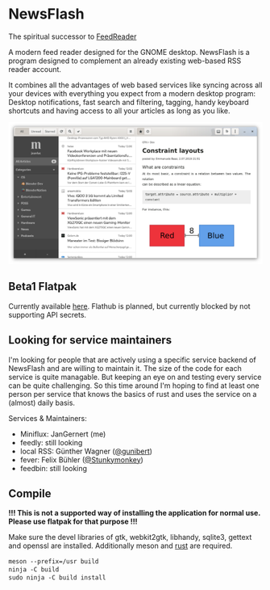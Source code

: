 # NewsFlash

The spiritual successor to [FeedReader](https://github.com/jangernert/FeedReader)

A modern feed reader designed for the GNOME desktop. NewsFlash is a program designed to complement an already existing web-based RSS reader account.

It combines all the advantages of web based services like syncing across all your devices with everything you expect
from a modern desktop program: Desktop notifications, fast search and filtering, tagging, handy keyboard shortcuts
and having access to all your articles as long as you like.

![Screenshot](./data/screenshots/Main.png "WIP 2020-04-20")

## Beta1 Flatpak

Currently available [here](https://gitlab.com/news-flash/news_flash_gtk/-/jobs/535363840/artifacts/raw/com.gitlab.newsflash.Devel.flatpak). Flathub is planned,
but currently blocked by not supporting API secrets.

## Looking for service maintainers

I'm looking for people that are actively using a specific service backend of NewsFlash and are willing to maintain it.
The size of the code for each service is quite managable. But keeping an eye on and testing every service can be quite challenging.
So this time around I'm hoping to find at least one person per service that knows the basics of rust and uses the service on a (almost) daily basis.

Services & Maintainers:

- Miniflux: JanGernert (me)
- feedly: still looking
- local RSS: Günther Wagner ([@gunibert](https://gitlab.com/gunibert))
- fever: Felix Bühler ([@Stunkymonkey](https://gitlab.com/Stunkymonkey))
- feedbin: still looking

## Compile
**!!! This is not a supported way of installing the application for normal use. Please use flatpak for that purpose !!!**

Make sure the devel libraries of gtk, webkit2gtk, libhandy, sqlite3, gettext and openssl are installed.
Additionally meson and [rust](https://rustup.rs/) are required.

```
meson --prefix=/usr build
ninja -C build
sudo ninja -C build install
```